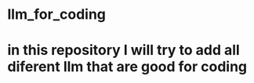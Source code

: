 # llm_for_coding

# in this repository I will try to add all diferent llm that are good for coding 
 
